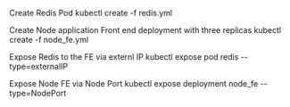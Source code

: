 Create Redis Pod
kubectl create -f redis.yml

Create Node application Front end deployment with three replicas
kubectl create -f node_fe.yml

Expose Redis to the FE via externl IP
kubectl expose pod redis --type=externalIP

Expose Node FE via Node Port
kubectl expose deployment node_fe --type=NodePort
